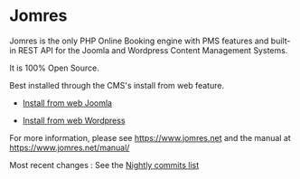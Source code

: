 # Jomres

Jomres is the only PHP Online Booking engine with PMS features and built-in REST API for the Joomla and Wordpress Content Management Systems.

It is 100% Open Source.  

Best installed through the CMS's install from web feature.

* [Install from web Joomla](https://www.jomres.net/manual/installation-and-upgrading-2/353-installation-into-joomla-install-from-web)


* [Install from web Wordpress](https://www.jomres.net/manual/installation-and-upgrading-2/354-installation-into-wordpress-install-from-web)


For more information, please see https://www.jomres.net and the manual at https://www.jomres.net/manual/

Most recent changes : See the [Nightly commits list](https://github.com/WoollyinWalesIT/jomres/commits/nightly) 
